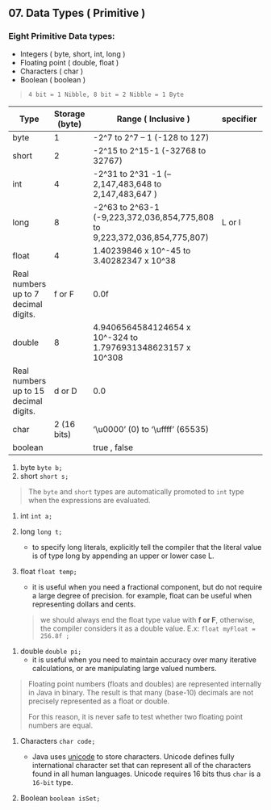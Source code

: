 ## 07. Data Types ( Primitive )


### Eight Primitive Data types:

- Integers ( byte, short, int, long )
- Floating point  ( double, float )
- Characters  ( char )
- Boolean ( boolean )

> `4 bit = 1 Nibble, 8 bit = 2 Nibble = 1 Byte`
>

| Type | Storage (byte) | Range ( Inclusive ) | specifier | Default value |
| --- | --- | --- | --- | --- |
| byte | 1  | -2^7 to 2^7 – 1 (-128 to 127) |  | 0 |
| short  | 2 | -2^15 to 2^15-1 (-32768 to 32767) |  | 0 |
| int | 4 | -2^31 to 2^31 -1 (– 2,147,483,648  to 2,147,483,647 ) |  | 0 |
| long | 8 | -2^63 to 2^63-1 (-9,223,372,036,854,775,808 to 9,223,372,036,854,775,807) | L or l  | 0 |
| float | 4 | 1.40239846 x 10^-45 to 3.40282347 x 10^38 
Real numbers up to 7 decimal digits. | f or F | 0.0f |
| double  | 8 | 4.9406564584124654 x 10^-324 to 1.7976931348623157 x 10^308
Real numbers up to 15 decimal digits. | d or D | 0.0 |
| char | 2 (16 bits) | ‘\u0000’ (0) to ‘\uffff’ (65535) |  | \u000 (0) |
| boolean |  | true , false |  | false |

1. byte `byte b;`
2. short `short s;`

> The `byte` and `short` types are automatically promoted to  `int` type when the expressions are evaluated.
>

1. int `int a;`
2. long `long t;`
    - to specify long literals, explicitly tell the compiler that the literal value is of type long by appending an upper or lower case L.

3. float `float temp;`
    - it is useful when you need a fractional component, but do not require a large degree of precision. for example, float can be useful when representing dollars and cents.

   > we should always end the float type value with **f or F**, otherwise, the compiler considers it as a double value. E.x: `float myFloat = 256.8f ;`
>

1. double `double pi;`
    - it is useful when you need to maintain accuracy over many iterative calculations, or are manipulating large valued numbers.

> Floating point numbers (floats and doubles) are represented internally in Java in binary. The result is that many (base-10) decimals are not precisely represented as a
float or double.
>
>
> For this reason, it is never safe to test whether two floating point numbers are equal.
>

1. Characters `char code;`
    - Java uses [unicode](https://home.unicode.org/) to store characters. Unicode defines fully international character set that can represent all of the characters found in all human languages. Unicode requires 16 bits thus `char` is a `16-bit` type.

2. Boolean `boolean isSet;`